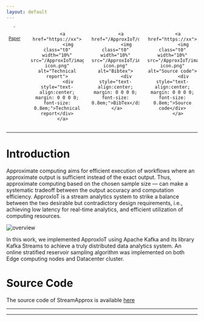 ```yaml
---
layout: default
---
```


<!-- <div style="text-align:center;">
  <img class="img-spark-flink" src="/images/spark-flink1.png" alt="spark-flink" style="height: 80px; weight: 800px;"/>
</div> -->


<div class="large-2 large-push-2 columns" markdown="0" style="text-align:center;">
        <a href="https://xxx">
            <img class="t0" width="10%" src="/ApproxIoT/images/IEEE.png" alt="Paper">
            <div style="text-align:center; margin: 0 0 0 0; font-size: 0.8em;">Paper</div>
        </a>
<!-- </div> -->

<!-- <div class="large-2 large-push-2 columns" markdown="0" style="text-align:center;"> -->
        <a href="https://xx">
            <img class="t0" width="10%" src="/ApproxIoT/images/report-icon.png" alt="Technical report">
            <div style="text-align:center; margin: 0 0 0 0; font-size: 0.8em;">Technical report</div>
        </a>
<!-- </div>     -->

<!-- <div class="large-2 large-push-2 columns" markdown="0" style="text-align:center;"> -->
        <a href="/ApproxIoT/docs/bib.md">
            <img class="t0" width="10%" src="/ApproxIoT/images/bibtex-icon.png" alt="Bibtex">
            <div style="text-align:center; margin: 0 0 0 0; font-size: 0.8em;">BibTex</div>
        </a>   
<!-- </div> -->

<!-- <div class="large-2 large-push-2 columns" markdown="0" style="text-align:center;"> -->
        <a href="https://xx">
            <img class="t0" width="10%" src="/ApproxIoT/images/github-icon.png" alt="Source code">
            <div style="text-align:center; margin: 0 0 0 0; font-size: 0.8em;">Source code</div>
        </a>
</div>

-------
<!-- <div class="large-2 medium-push-2 columns" style="text-align:center;position:relative;left:29%;right:auto;">
        <a href="/slides/Middleware17.pptx">
            <img class="t0" width="45%" src="/images/pptx-icon.png" alt="Middleware"> <div style="text-align:center; margin: 0 0 0 0; font-size: 0.8em;">Middleware'17</div>
        </a>
</div>

<div class="large-2 medium-push-2 columns" style="text-align:center;position:relative;left:29%;right:auto;">
        <a href="/slides/FlinkForward17.pptx">
            <img class="t0" width="45%" src="/images/pptx-icon.png" alt="Flink Forward">
            <div style="text-align:center; margin: 0 0 0 0; font-size: 0.8em;">Flink Forward'17</div>
        </a>
</div>

<div class="large-2 medium-push-2 columns" style="text-align:center;position:relative;left:29%;right:auto;">
        <a href="/slides/SparkSummit17.pptx">
            <img class="t0" width="45%" src="/images/pptx-icon.png" alt="Spark Summit">
            <div style="text-align:center; margin: 0 0 0 0; font-size: 0.8em;">Spark Summit'17</div>
        </a>
</div> -->

<!-- <div style="text-align:center; font-size: 0.9em; border-bottom: 3px double #8c8b8b;">
        <div style="text-align:center; margin: 0 0 0 0; font-size: 0.5em;">
        <img width="6%" src="/images/pptx-icon.png" alt="Slides">
        </div>
        <a href="/slides/Middleware17.pptx">Middleware'17</a>|
        <a href="/slides/FlinkForward17.pptx">Flink Forward'17</a>|
        <a href="/slides/SparkSummit17.pptx">Spark Summit'17</a>
</div>  -->


# Introduction
Approximate computing aims for efficient execution of workflows where an approximate output is sufficient instead of the exact output. Thus, approximate computing based on the chosen sample size — can make a systematic tradeoff between the output accuracy and computation efficiency.
ApproxIoT is a stream analytics system to strike a balance between the two desirable but contradictory design requirements, i.e., achieving low latency for real-time analytics, and efficient utilization of computing resources.

<div>
  <img style="text-align:center;" class="img-overivew" src="/ApproxIoT/images/overview.png" alt="overview" style="height: 300px; weight: 1000px;"/>
</div>


In this work, we implemented ApproxIoT using Apache Kafka and its library Kafka Streams to achieve a truly distributed data analytics system. An online stratified reservoir sampling algorithm was implemented on both Edge computing nodes and Datacenter cluster.

# Source Code
<!-- Source code will be available soon. -->
The source code of StreamApprox is available <a href="https://approxiot.github.io/ApproxIoT"> here </a>
<!-- * Cluster deployment <a href="https://github.com/streamapprox/flink-setup"> script </a> -->

<!-- * <a href="https://github.com/streamapprox/spark"> Spark-based implementation </a> -->

------
<!-- # News
* This work has been accepted to ICDCS'18, see you in Las Vegas, Nevada! -->


-------
